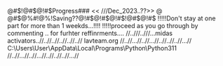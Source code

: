 @#$!@#$@!#$Progress### << ///Dec_2023..??>> @ @#$@%#!@%!Saving??@!#$@!#$@!#$!@#$@!#$
!!!!!Don't stay at one part for more than 1 weekds...!!!!
!!!!!proceed as you go through by commenting .. for furhter reffinrments....
//..///..///...midas activators..//..//..//..//..//..//
lavteam.org
 //..//...//..//...//..//..//..//...//
 C:\Users\User\AppData\Local\Programs\Python\Python311
 //..//...//..//...//..//..//..//...//
